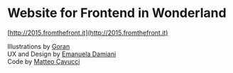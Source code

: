 # Website for Frontend in Wonderland
[http://2015.fromthefront.it](http://2015.fromthefront.it)  

Illustrations by [Goran](http://goranfactory.com/)  
UX and Design by [Emanuela Damiani](http://github.com/brassy-)  
Code by [Matteo Cavucci](https://github.com/mattcav)  
